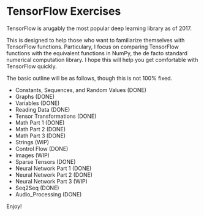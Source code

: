 # TensorFlow Exercises

TensorFlow is arugably the most popular deep learning library as of 2017.

This is designed to help those who want to familiarize themselves with TensorFlow functions. Particulary, I focus on comparing TensorFlow functions with the equivalent functions in NumPy, the de facto standard numerical computation library. I hope this will help you get comfortable with TensorFlow quickly.

The basic outline will be as follows, though this is not 100% fixed.

* Constants, Sequences, and Random Values (DONE)
* Graphs (DONE)
* Variables (DONE)
* Reading Data (DONE)
* Tensor Transformations (DONE)
* Math Part 1 (DONE)
* Math Part 2 (DONE)
* Math Part 3 (DONE)
* Strings (WIP)
* Control Flow (DONE)
* Images (WIP)
* Sparse Tensors (DONE)
* Neural Network Part 1 (DONE)
* Neural Network Part 2 (DONE)
* Neural Network Part 3 (WIP)
* Seq2Seq (DONE)
* Audio_Processing (DONE)

Enjoy!
